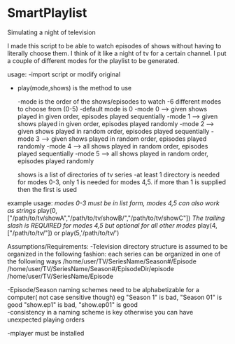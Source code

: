 # SmartPlaylist
Simulating a night of television

I made this script to be able to watch episodes of shows without having to literally choose them. I think of it like a night of tv for a certain channel. I put a couple of different modes for the playlist to be generated. 

usage:
-import script or modify original

- play(mode,shows) is the method to use
  
  -mode is the order of the shows/episodes to watch
  -6 different modes to choose from (0-5)
  -default mode is 0
  -mode 0 --> given shows played in given order, episodes played sequentially
  -mode 1 --> given shows played in given order, episodes played randomly
  -mode 2 --> given shows played in random order, episodes played sequentially
  -mode 3 --> given shows played in random order, episodes played randomly
  -mode 4 --> all shows played in random order, episodes played sequentially
  -mode 5 --> all shows played in random order, episodes played randomly
  
  shows is a list of directories of tv series
  -at least 1 directory is needed for modes 0-3, only 1 is needed for modes 4,5. if more than 1 is supplied then the first is used

example usage:
*modes 0-3 must be in list form, modes 4,5 can also work as strings*
play(0,["/path/to/tv/showA","/path/to/tv/showB/","/path/to/tv/showC"])
*The trailing slash is REQUIRED for modes 4,5 but optional for all other modes*
play(4,["/path/to/tv/"]) or play(5,'/path/to/tv/')


Assumptions/Requirements:
-Television directory structure is assumed to be organized in the following fashion:
  each series can be organized in one of the following ways
  /home/user/TV/SeriesName/Season#/Episode
  /home/user/TV/SeriesName/Season#/EpisodeDir/episode
  /home/user/TV/SeriesName/Episode

-Episode/Season naming schemes need to be alphabetizable for a computer( not case sensitive though)
    eg "Season 1" is bad, "Season 01" is good
        "show.ep1" is bad, "show.ep01" is good  
    -consistency in a naming scheme is key otherwise you can have unexpected playing orders

-mplayer must be installed




